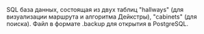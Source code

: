SQL база данных, состоящая из двух таблиц "hallways" (для визуализации маршрута и алгоритма Дейкстры), "cabinets" (для поиска). Файл в формате .backup для открытия в PostgreSQL.